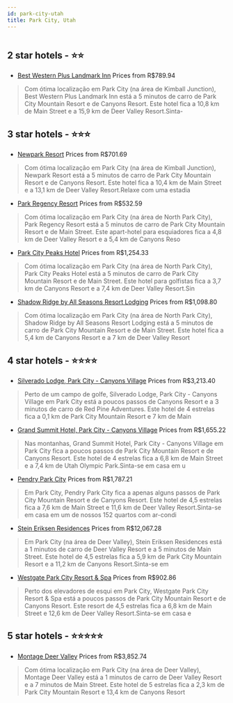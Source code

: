 ```yaml
---
id: park-city-utah
title: Park City, Utah
---
```


<center><img src="https://i.travelapi.com/hotels/1000000/10000/8100/8099/6f38c945_z.jpg" alt="" /></center>


##  2 star hotels - ⭐️⭐️

-    [Best Western Plus Landmark Inn](https://www.hurb.com/br/aud/https://www.hurb.com/br/hotels/park-city/best-western-plus-landmark-inn-HT-8AM5?cmp=18055) Prices from R$789.94
   > Com ótima localização em Park City (na área de Kimball Junction), Best Western Plus Landmark Inn está a 5 minutos de carro de Park City Mountain Resort e de Canyons Resort.  Este hotel fica a 10,8 km de Main Street e a 15,9 km de Deer Valley Resort.Sinta-

##  3 star hotels - ⭐️⭐️⭐️

-    [Newpark Resort](https://www.hurb.com/br/aud/https://www.hurb.com/br/hotels/park-city/newpark-resort-HT-BB0D?cmp=18055) Prices from R$701.69
   > Com ótima localização em Park City (na área de Kimball Junction), Newpark Resort está a 5 minutos de carro de Park City Mountain Resort e de Canyons Resort.  Este hotel fica a 10,4 km de Main Street e a 13,1 km de Deer Valley Resort.Relaxe com uma estadia
-    [Park Regency Resort](https://www.hurb.com/br/aud/https://www.hurb.com/br/hotels/park-city/park-regency-resort-HT-VCWM?cmp=18055) Prices from R$532.59
   > Com ótima localização em Park City (na área de North Park City), Park Regency Resort está a 5 minutos de carro de Park City Mountain Resort e de Main Street.  Este apart-hotel para esquiadores fica a 4,8 km de Deer Valley Resort e a 5,4 km de Canyons Reso
-    [Park City Peaks Hotel](https://www.hurb.com/br/aud/https://www.hurb.com/br/hotels/park-city/park-city-peaks-hotel-HT-LVNZ?cmp=18055) Prices from R$1,254.33
   > Com ótima localização em Park City (na área de North Park City), Park City Peaks Hotel está a 5 minutos de carro de Park City Mountain Resort e de Main Street.  Este hotel para golfistas fica a 3,7 km de Canyons Resort e a 7,4 km de Deer Valley Resort.Sin
-    [Shadow Ridge by All Seasons Resort Lodging](https://www.hurb.com/br/aud/https://www.hurb.com/br/hotels/park-city/shadow-ridge-by-all-seasons-resort-lodging-HT-L2O3?cmp=18055) Prices from R$1,098.80
   > Com ótima localização em Park City (na área de North Park City), Shadow Ridge by All Seasons Resort Lodging está a 5 minutos de carro de Park City Mountain Resort e de Main Street.  Este hotel fica a 5,4 km de Canyons Resort e a 7 km de Deer Valley Resort

##  4 star hotels - ⭐️⭐️⭐️⭐️

-    [Silverado Lodge, Park City - Canyons Village](https://www.hurb.com/br/aud/https://www.hurb.com/br/hotels/park-city/silverado-lodge-park-city-canyons-village-HT-CJ6G?cmp=18055) Prices from R$3,213.40
   > Perto de um campo de golfe, Silverado Lodge, Park City - Canyons Village em Park City está a poucos passos de Canyons Resort e a 3 minutos de carro de Red Pine Adventures.  Este hotel de 4 estrelas fica a 0,1 km de Park City Mountain Resort e 7 km de Main
-    [Grand Summit Hotel, Park City - Canyons Village](https://www.hurb.com/br/aud/https://www.hurb.com/br/hotels/park-city/grand-summit-hotel-park-city-canyons-village-HT-0WJ1?cmp=18055) Prices from R$1,655.22
   > Nas montanhas, Grand Summit Hotel, Park City - Canyons Village em Park City fica a poucos passos de Park City Mountain Resort e de Canyons Resort.  Este hotel de 4 estrelas fica a 6,8 km de Main Street e a 7,4 km de Utah Olympic Park.Sinta-se em casa em u
-    [Pendry Park City](https://www.hurb.com/br/aud/https://www.hurb.com/br/hotels/park-city/pendry-park-city-HT-ZZNM?cmp=18055) Prices from R$1,787.21
   > Em Park City, Pendry Park City fica a apenas alguns passos de Park City Mountain Resort e de Canyons Resort.  Este hotel de 4,5 estrelas fica a 7,6 km de Main Street e 11,6 km de Deer Valley Resort.Sinta-se em casa em um de nossos 152 quartos com ar-condi
-    [Stein Eriksen Residences](https://www.hurb.com/br/aud/https://www.hurb.com/br/hotels/park-city/stein-eriksen-residences-HT-ICZX?cmp=18055) Prices from R$12,067.28
   > Em Park City (na área de Deer Valley), Stein Eriksen Residences está a 1 minutos de carro de Deer Valley Resort e a 5 minutos de Main Street.  Este hotel de 4,5 estrelas fica a 5,9 km de Park City Mountain Resort e a 11,2 km de Canyons Resort.Sinta-se em 
-    [Westgate Park City Resort & Spa](https://www.hurb.com/br/aud/https://www.hurb.com/br/hotels/park-city/westgate-park-city-resort-spa-HT-PUDV?cmp=18055) Prices from R$902.86
   > Perto dos elevadores de esqui em Park City, Westgate Park City Resort & Spa está a poucos passos de Park City Mountain Resort e de Canyons Resort.  Este resort de 4,5 estrelas fica a 6,8 km de Main Street e 12,6 km de Deer Valley Resort.Sinta-se em casa e

##  5 star hotels - ⭐️⭐️⭐️⭐️⭐️

-    [Montage Deer Valley](https://www.hurb.com/br/aud/https://www.hurb.com/br/hotels/park-city/montage-deer-valley-HT-2D1L?cmp=18055) Prices from R$3,852.74
   > Com ótima localização em Park City (na área de Deer Valley), Montage Deer Valley está a 1 minutos de carro de Deer Valley Resort e a 7 minutos de Main Street.  Este hotel de 5 estrelas fica a 2,3 km de Park City Mountain Resort e 13,4 km de Canyons Resort
